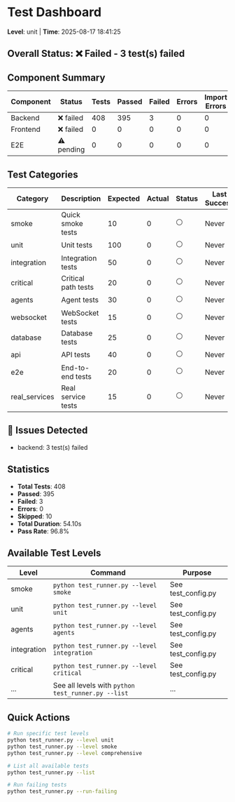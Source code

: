 # Test Dashboard
**Level**: unit | **Time**: 2025-08-17 18:41:25

## Overall Status: ❌ Failed - 3 test(s) failed

## Component Summary

| Component | Status | Tests | Passed | Failed | Errors | Import Errors | Duration |
|-----------|--------|-------|--------|--------|--------|---------------|----------|
| Backend | ❌ failed | 408 | 395 | 3 | 0 | 0 | 53.83s |
| Frontend | ❌ failed | 0 | 0 | 0 | 0 | 0 | 0.28s |
| E2E | ⚠️ pending | 0 | 0 | 0 | 0 | 0 | 0.00s |

## Test Categories

| Category | Description | Expected | Actual | Status | Last Success |
|----------|-------------|----------|--------|--------|--------------|
| smoke | Quick smoke tests | 10 | 0 | ⚪ | Never |
| unit | Unit tests | 100 | 0 | ⚪ | Never |
| integration | Integration tests | 50 | 0 | ⚪ | Never |
| critical | Critical path tests | 20 | 0 | ⚪ | Never |
| agents | Agent tests | 30 | 0 | ⚪ | Never |
| websocket | WebSocket tests | 15 | 0 | ⚪ | Never |
| database | Database tests | 25 | 0 | ⚪ | Never |
| api | API tests | 40 | 0 | ⚪ | Never |
| e2e | End-to-end tests | 20 | 0 | ⚪ | Never |
| real_services | Real service tests | 15 | 0 | ⚪ | Never |

## 🔴 Issues Detected

- backend: 3 test(s) failed

## Statistics

- **Total Tests**: 408
- **Passed**: 395
- **Failed**: 3
- **Errors**: 0
- **Skipped**: 10
- **Total Duration**: 54.10s
- **Pass Rate**: 96.8%

## Available Test Levels

| Level | Command | Purpose |
|-------|---------|---------|
| smoke | `python test_runner.py --level smoke` | See test_config.py |
| unit | `python test_runner.py --level unit` | See test_config.py |
| agents | `python test_runner.py --level agents` | See test_config.py |
| integration | `python test_runner.py --level integration` | See test_config.py |
| critical | `python test_runner.py --level critical` | See test_config.py |
| ... | See all levels with `python test_runner.py --list` | ... |

## Quick Actions

```bash
# Run specific test levels
python test_runner.py --level unit
python test_runner.py --level smoke
python test_runner.py --level comprehensive

# List all available tests
python test_runner.py --list

# Run failing tests
python test_runner.py --run-failing
```
